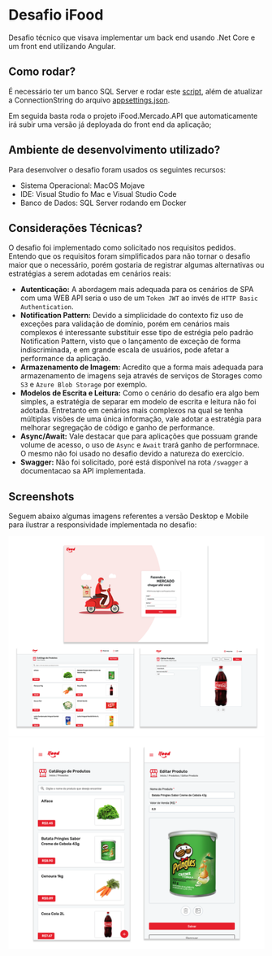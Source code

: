 # Desafio iFood

Desafio técnico que visava implementar um back end usando .Net Core e um front end utilizando Angular.

## Como rodar?
É necessário ter um banco SQL Server e rodar este [script](https://github.com/vinisaeta/desafio-netcore-angular/blob/main/Script/create-table.sql), além de atualizar a ConnectionString do arquivo [appsettings.json](https://github.com/vinisaeta/desafio-netcore-angular/blob/main/iFood/iFood.Mercado.API/appsettings.json).

Em seguida basta roda o projeto iFood.Mercado.API que automaticamente irá subir uma versão já deployada do front end da aplicação;


## Ambiente de desenvolvimento utilizado?
Para desenvolver o desafio foram usados os seguintes recursos:
- Sistema Operacional: MacOS Mojave
- IDE: Visual Studio fo Mac e Visual Studio Code
- Banco de Dados: SQL Server rodando em Docker

## Considerações Técnicas?
O desafio foi implementado como solicitado nos requisitos pedidos. Entendo que os requisitos foram simplificados para não tornar o desafio maior que o necessário, porém gostaria de registrar algumas alternativas ou estratégias a serem adotadas em cenários reais:
- **Autenticação:** A abordagem mais adequada para os cenários de SPA com uma WEB API seria o uso de um ```Token JWT``` ao invés de ```HTTP Basic Authentication```.
- **Notification Pattern:** Devido a simplicidade do contexto fiz uso de exceções para validação de domínio, porém em cenários mais complexos é interessante substituir esse tipo de estrégia pelo padrão Notification Pattern, visto que o lançamento de exceção de forma indiscriminada, e em grande escala de usuários, pode afetar a performance da aplicação.
- **Armazenamento de Imagem:** Acredito que a forma mais adequada para armazenamento de imagens seja através de serviços de Storages como ```S3``` e ```Azure Blob Storage``` por exemplo. 
- **Modelos de Escrita e Leitura:** Como o cenário do desafio era algo bem simples, a estratégia de separar em modelo de escrita e leitura não foi adotada. Entretanto em cenários mais complexos na qual se tenha múltiplas visões de uma única informação, vale adotar a estratégia para melhorar segregação de código e ganho de performance.
- **Async/Await:** Vale destacar que para aplicações que possuam grande volume de acesso, o uso de ```Async``` e ```Await``` trará ganho de performnace. O mesmo não foi usado no desafio devido a natureza do exercício.
- **Swagger:** Não foi solicitado, poré está disponível na rota ```/swagger``` a documentacao sa API implementada.


## Screenshots
Seguem abaixo algumas imagens referentes a versão Desktop e Mobile para ilustrar a responsividade implementada no desafio:
<div>
<img src="https://github.com/vinisaeta/desafio-netcore-angular/blob/main/screenshots/desktop/desktop.png" width="1100"/> 
</div>

<div>
<img src="https://github.com/vinisaeta/desafio-netcore-angular/blob/main/screenshots/mobile/mobile.png" width="1100"/> 
</div>

